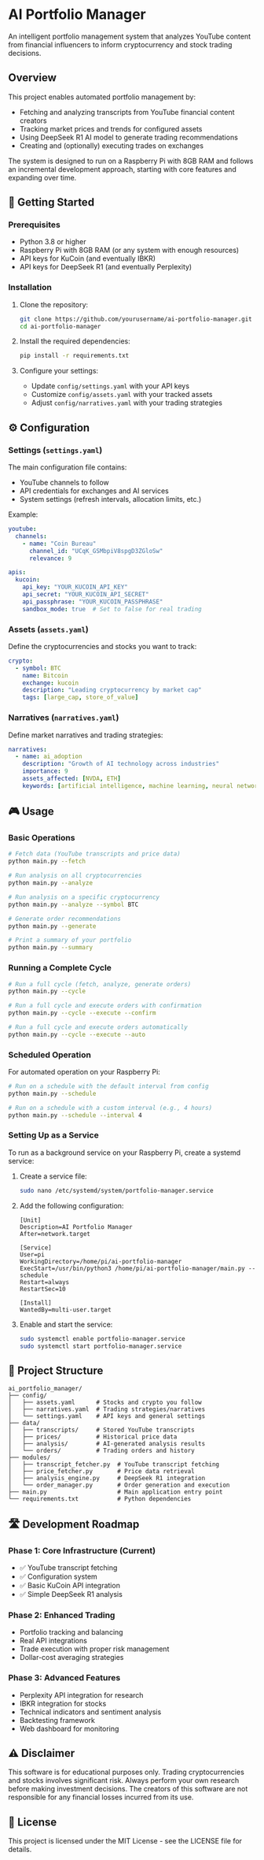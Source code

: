 # AI Portfolio Manager

An intelligent portfolio management system that analyzes YouTube content from financial influencers to inform cryptocurrency and stock trading decisions.

## Overview

This project enables automated portfolio management by:
- Fetching and analyzing transcripts from YouTube financial content creators
- Tracking market prices and trends for configured assets
- Using DeepSeek R1 AI model to generate trading recommendations
- Creating and (optionally) executing trades on exchanges

The system is designed to run on a Raspberry Pi with 8GB RAM and follows an incremental development approach, starting with core features and expanding over time.

## 🚀 Getting Started

### Prerequisites

- Python 3.8 or higher
- Raspberry Pi with 8GB RAM (or any system with enough resources)
- API keys for KuCoin (and eventually IBKR)
- API keys for DeepSeek R1 (and eventually Perplexity)

### Installation

1. Clone the repository:
   ```bash
   git clone https://github.com/yourusername/ai-portfolio-manager.git
   cd ai-portfolio-manager
   ```

2. Install the required dependencies:
   ```bash
   pip install -r requirements.txt
   ```

3. Configure your settings:
   - Update `config/settings.yaml` with your API keys
   - Customize `config/assets.yaml` with your tracked assets
   - Adjust `config/narratives.yaml` with your trading strategies

## ⚙️ Configuration

### Settings (`settings.yaml`)

The main configuration file contains:
- YouTube channels to follow
- API credentials for exchanges and AI services
- System settings (refresh intervals, allocation limits, etc.)

Example:
```yaml
youtube:
  channels:
    - name: "Coin Bureau"
      channel_id: "UCqK_GSMbpiV8spgD3ZGloSw"
      relevance: 9

apis:
  kucoin:
    api_key: "YOUR_KUCOIN_API_KEY"
    api_secret: "YOUR_KUCOIN_API_SECRET"
    api_passphrase: "YOUR_KUCOIN_PASSPHRASE"
    sandbox_mode: true  # Set to false for real trading
```

### Assets (`assets.yaml`)

Define the cryptocurrencies and stocks you want to track:

```yaml
crypto:
  - symbol: BTC
    name: Bitcoin
    exchange: kucoin
    description: "Leading cryptocurrency by market cap"
    tags: [large_cap, store_of_value]
```

### Narratives (`narratives.yaml`)

Define market narratives and trading strategies:

```yaml
narratives:
  - name: ai_adoption
    description: "Growth of AI technology across industries"
    importance: 9
    assets_affected: [NVDA, ETH]
    keywords: [artificial intelligence, machine learning, neural networks]
```

## 🎮 Usage

### Basic Operations

```bash
# Fetch data (YouTube transcripts and price data)
python main.py --fetch

# Run analysis on all cryptocurrencies
python main.py --analyze

# Run analysis on a specific cryptocurrency
python main.py --analyze --symbol BTC

# Generate order recommendations
python main.py --generate

# Print a summary of your portfolio
python main.py --summary
```

### Running a Complete Cycle

```bash
# Run a full cycle (fetch, analyze, generate orders)
python main.py --cycle

# Run a full cycle and execute orders with confirmation
python main.py --cycle --execute --confirm

# Run a full cycle and execute orders automatically
python main.py --cycle --execute --auto
```

### Scheduled Operation

For automated operation on your Raspberry Pi:

```bash
# Run on a schedule with the default interval from config
python main.py --schedule

# Run on a schedule with a custom interval (e.g., 4 hours)
python main.py --schedule --interval 4
```

### Setting Up as a Service

To run as a background service on your Raspberry Pi, create a systemd service:

1. Create a service file:
   ```bash
   sudo nano /etc/systemd/system/portfolio-manager.service
   ```

2. Add the following configuration:
   ```
   [Unit]
   Description=AI Portfolio Manager
   After=network.target

   [Service]
   User=pi
   WorkingDirectory=/home/pi/ai-portfolio-manager
   ExecStart=/usr/bin/python3 /home/pi/ai-portfolio-manager/main.py --schedule
   Restart=always
   RestartSec=10

   [Install]
   WantedBy=multi-user.target
   ```

3. Enable and start the service:
   ```bash
   sudo systemctl enable portfolio-manager.service
   sudo systemctl start portfolio-manager.service
   ```

## 📁 Project Structure

```
ai_portfolio_manager/
├── config/
│   ├── assets.yaml      # Stocks and crypto you follow
│   ├── narratives.yaml  # Trading strategies/narratives
│   └── settings.yaml    # API keys and general settings
├── data/
│   ├── transcripts/     # Stored YouTube transcripts
│   ├── prices/          # Historical price data
│   ├── analysis/        # AI-generated analysis results
│   └── orders/          # Trading orders and history
├── modules/
│   ├── transcript_fetcher.py  # YouTube transcript fetching
│   ├── price_fetcher.py       # Price data retrieval
│   ├── analysis_engine.py     # DeepSeek R1 integration
│   └── order_manager.py       # Order generation and execution
├── main.py                    # Main application entry point
└── requirements.txt           # Python dependencies
```

## 🛣️ Development Roadmap

### Phase 1: Core Infrastructure (Current)
- ✅ YouTube transcript fetching
- ✅ Configuration system
- ✅ Basic KuCoin API integration
- ✅ Simple DeepSeek R1 analysis

### Phase 2: Enhanced Trading
- Portfolio tracking and balancing
- Real API integrations
- Trade execution with proper risk management
- Dollar-cost averaging strategies

### Phase 3: Advanced Features
- Perplexity API integration for research
- IBKR integration for stocks
- Technical indicators and sentiment analysis
- Backtesting framework
- Web dashboard for monitoring

## ⚠️ Disclaimer

This software is for educational purposes only. Trading cryptocurrencies and stocks involves significant risk. Always perform your own research before making investment decisions. The creators of this software are not responsible for any financial losses incurred from its use.

## 📝 License

This project is licensed under the MIT License - see the LICENSE file for details.